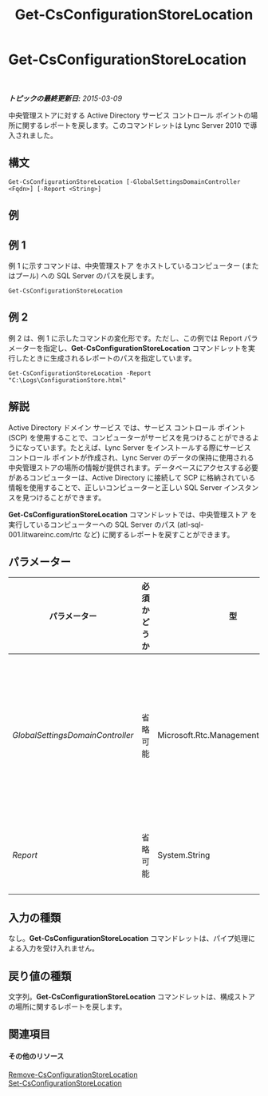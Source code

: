 ﻿---
title: Get-CsConfigurationStoreLocation
TOCTitle: Get-CsConfigurationStoreLocation
ms:assetid: abfda147-02fa-46a5-a988-d83daf4cc455
ms:mtpsurl: https://technet.microsoft.com/ja-jp/library/Gg412814(v=OCS.15)
ms:contentKeyID: 48273243
ms.date: 05/19/2016
mtps_version: v=OCS.15
ms.translationtype: HT
---

# Get-CsConfigurationStoreLocation

 

_**トピックの最終更新日:** 2015-03-09_

中央管理ストアに対する Active Directory サービス コントロール ポイントの場所に関するレポートを戻します。このコマンドレットは Lync Server 2010 で導入されました。

## 構文

    Get-CsConfigurationStoreLocation [-GlobalSettingsDomainController <Fqdn>] [-Report <String>]

## 例

## 例 1

例 1 に示すコマンドは、中央管理ストア をホストしているコンピューター (またはプール) への SQL Server のパスを戻します。

    Get-CsConfigurationStoreLocation

## 例 2

例 2 は、例 1 に示したコマンドの変化形です。ただし、この例では Report パラメーターを指定し、**Get-CsConfigurationStoreLocation** コマンドレットを実行したときに生成されるレポートのパスを指定しています。

    Get-CsConfigurationStoreLocation -Report "C:\Logs\ConfigurationStore.html"

## 解説

Active Directory ドメイン サービス では、サービス コントロール ポイント (SCP) を使用することで、コンピューターがサービスを見つけることができるようになっています。たとえば、Lync Server をインストールする際にサービス コントロール ポイントが作成され、Lync Server のデータの保持に使用される中央管理ストアの場所の情報が提供されます。データベースにアクセスする必要があるコンピューターは、Active Directory に接続して SCP に格納されている情報を使用することで、正しいコンピューターと正しい SQL Server インスタンスを見つけることができます。

**Get-CsConfigurationStoreLocation** コマンドレットでは、中央管理ストア を実行しているコンピューターへの SQL Server のパス (atl-sql-001.litwareinc.com/rtc など) に関するレポートを戻すことができます。

## パラメーター


<table>
<colgroup>
<col style="width: 25%" />
<col style="width: 25%" />
<col style="width: 25%" />
<col style="width: 25%" />
</colgroup>
<thead>
<tr class="header">
<th>パラメーター</th>
<th>必須かどうか</th>
<th>型</th>
<th>説明</th>
</tr>
</thead>
<tbody>
<tr class="odd">
<td><p><em>GlobalSettingsDomainController</em></p></td>
<td><p>省略可能</p></td>
<td><p>Microsoft.Rtc.Management.Deploy.Fqdn</p></td>
<td><p>グローバル設定が格納されているドメイン コントローラーの完全修飾ドメイン名 (FQDN) です。グローバル設定が Active Directory システム コンテナーに格納されている場合は、このパラメーターでルート ドメイン コントローラーを指定する必要があります。グローバル設定が構成コンテナーに保存されている場合は、すべてのドメイン コントローラーが使用でき、このパラメーターを省略できます。</p></td>
</tr>
<tr class="even">
<td><p><em>Report</em></p></td>
<td><p>省略可能</p></td>
<td><p>System.String</p></td>
<td><p>コマンドレット実行時に作成されるログ ファイルのファイル パスを指定できるようにします。次に例を示します。-Report &quot;C:\Logs\ConfigurationStore.html&quot;</p></td>
</tr>
</tbody>
</table>


## 入力の種類

なし。**Get-CsConfigurationStoreLocation** コマンドレットは、パイプ処理による入力を受け入れません。

## 戻り値の種類

文字列。**Get-CsConfigurationStoreLocation** コマンドレットは、構成ストアの場所に関するレポートを戻します。

## 関連項目

#### その他のリソース

[Remove-CsConfigurationStoreLocation](remove-csconfigurationstorelocation.md)  
[Set-CsConfigurationStoreLocation](set-csconfigurationstorelocation.md)

